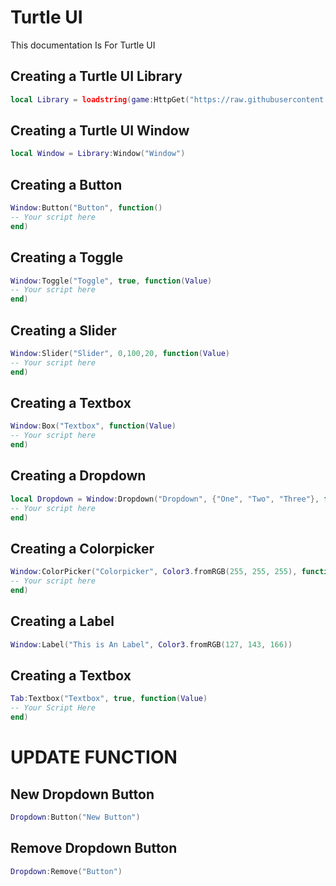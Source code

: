 # Turtle UI
This documentation Is For Turtle UI

## Creating a Turtle UI Library
```lua
local Library = loadstring(game:HttpGet("https://raw.githubusercontent.com/RileyBeeRBLX1/UI-Library/refs/heads/main/Turtle%20UI/Library.lua"))()
```

## Creating a Turtle UI Window
```lua
local Window = Library:Window("Window")
```

## Creating a Button
```lua
Window:Button("Button", function()
-- Your script here
end)
```

## Creating a Toggle
```lua
Window:Toggle("Toggle", true, function(Value)
-- Your script here
end)
```

## Creating a Slider
```lua
Window:Slider("Slider", 0,100,20, function(Value)
-- Your script here
end)
```

## Creating a Textbox
```lua
Window:Box("Textbox", function(Value)
-- Your script here
end)
```

## Creating a Dropdown
```lua
local Dropdown = Window:Dropdown("Dropdown", {"One", "Two", "Three"}, function(Value)
-- Your script here
end)
```

## Creating a Colorpicker
```lua
Window:ColorPicker("Colorpicker", Color3.fromRGB(255, 255, 255), function(color)
-- Your script here
end)
```

## Creating a Label
```lua
Window:Label("This is An Label", Color3.fromRGB(127, 143, 166))
```

## Creating a Textbox
```lua
Tab:Textbox("Textbox", true, function(Value)
-- Your Script Here
end)
```

# UPDATE FUNCTION

## New Dropdown Button
```lua
Dropdown:Button("New Button")
```

## Remove Dropdown Button
```lua
Dropdown:Remove("Button")
```
